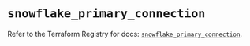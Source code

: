 # `snowflake_primary_connection`

Refer to the Terraform Registry for docs: [`snowflake_primary_connection`](https://registry.terraform.io/providers/snowflakedb/snowflake/2.2.0/docs/resources/primary_connection).
